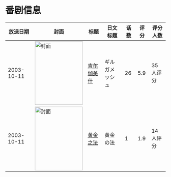 # 番剧信息

|放送日期|封面|标题|日文标题|话数|评分|评分人数|
|---|---|---|---|---|---|---|
|2003-10-11|<img src="https://lain.bgm.tv/pic/cover/c/2d/5b/10411_KfW81.jpg" alt="封面" style="width:150px;height:200px;object-fit:cover;">|[吉尔伽美什](https://bangumi.tv/subject/10411)|ギルガメッシュ|26|5.9|35人评分|
|2003-10-11|<img src="https://lain.bgm.tv/pic/cover/c/0d/52/68740_4yII1.jpg" alt="封面" style="width:150px;height:200px;object-fit:cover;">|[黄金之法](https://bangumi.tv/subject/68740)|黄金の法|1|1.9|14人评分|
